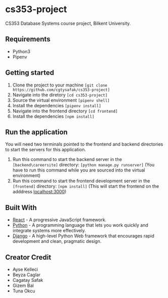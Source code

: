 # cs353-project

CS353 Database Systems course project, Bilkent University.

## Requirements
* Python3
* Pipenv

## Getting started
1. Clone the project to your machine ```[git clone https://github.com/cgtysafak/cs353-project]```
2. Navigate into the diretory ```[cd cs353-project]```
3. Source the virtual environment ```[pipenv shell]```
4. Install the dependencies ```[pipenv install]```
5. Navigate into the frontend directory ```[cd frontend]```
5. Install the dependencies ```[npm install]```

## Run the application
You will need two terminals pointed to the frontend and backend directories to start the servers for this application.

1. Run this command to start the backend server in the ```[backend\careersite]``` directory: ```[python manage.py runserver]``` (You have to run this command while you are sourced into the virtual environment)
2. Run this command to start the frontend development server in the ```[frontend]``` directory: ```[npm install]``` (This will start the frontend on the adddress [localhost:3000](http://localhost:3000))

## Built With

* [React](https://reactjs.org) - A progressive JavaScript framework.
* [Python](https://www.python.org/) - A programming language that lets you work quickly and integrate systems more effectively.
* [Django](http://djangoproject.org/) - A high-level Python Web framework that encourages rapid development and clean, pragmatic design.

## Creator Credit

- Ayse Kelleci
- Beyza Caglar
- Cagatay Safak
- Gizem Bal
- Tuna Okcu
